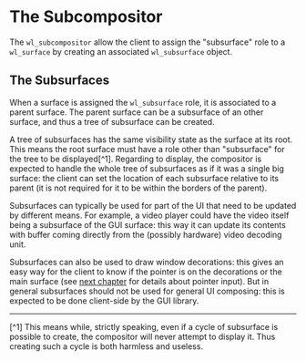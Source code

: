 # The Subcompositor

The `wl_subcompositor` allow the client to assign the "subsurface" role to a `wl_surface` by
creating an associated `wl_subsurface` object.

## The Subsurfaces

When a surface is assigned the `wl_subsurface` role, it is associated to a parent surface. The
parent surface can be a subsurface of an other surface, and thus a tree of subsurface can be
created.

A tree of subsurfaces has the same visibility state as the surface at its root. This means the root
surface must have a role other than "subsurface" for the tree to be displayed[^1]. Regarding to display,
the compositor is expected to handle the whole tree of subsurfaces as if it was a single big surface:
the client can set the location of each subsurface relative to its parent (it is not required for it
to be within the borders of the parent).

Subsurfaces can typically be used for part of the UI that need to be updated by different means. For
example, a video player could have the video itself being a subsurface of the GUI surface: this way
it can update its contents with buffer coming directly from the (possibly hardware) video decoding
unit.

Subsurfaces can also be used to draw window decorations: this gives an easy way for the client to
know if the pointer is on the decorations or the main surface (see
[next chapter](./wayland/p_core/seat.html) for details about pointer input). But in general
subsurfaces should not be used for general UI composing: this is expected to be done client-side by
the GUI library.

--------

[^1] This means while, strictly speaking, even if a cycle of subsurface is possible to create, the
compositor will never attempt to display it. Thus creating such a cycle is both harmless and useless.
